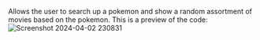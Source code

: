 Allows the user to search up a pokemon and show a random assortment of movies based on the pokemon.
This is a preview of the code:
![Screenshot 2024-04-02 230831](https://github.com/ak138/Pokemon-move-generator/assets/103148963/8659f7e0-20b6-447d-a8d7-e4d569b51aaa)
